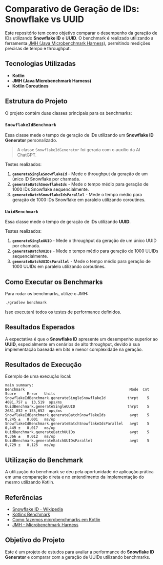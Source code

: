 # Comparativo de Geração de IDs: Snowflake vs UUID

Este repositório tem como objetivo comparar o desempenho da geração de IDs utilizando **Snowflake ID** e **UUID**. O benchmark é realizado utilizando a ferramenta [JMH (Java Microbenchmark Harness)](https://www.baeldung.com/java-microbenchmark-harness), permitindo medições precisas de tempo e throughput.

## Tecnologias Utilizadas
- **Kotlin**
- **JMH (Java Microbenchmark Harness)**
- **Kotlin Coroutines**

## Estrutura do Projeto

O projeto contém duas classes principais para os benchmarks:

### `SnowflakeIdBenchmark`
Essa classe mede o tempo de geração de IDs utilizando um **Snowflake ID Generator** personalizado.

> A classe `SnowflakeIdGenerator` foi gerada com o auxílio da AI ChatGPT.

Testes realizados:
1. **`generateSingleSnowflakeId`** - Mede o throughput da geração de um único ID Snowflake por chamada.
2. **`generateBatchSnowflakeIds`** - Mede o tempo médio para geração de 1000 IDs Snowflake sequencialmente.
3. **`generateBatchSnowflakeIdsParallel`** - Mede o tempo médio para geração de 1000 IDs Snowflake em paralelo utilizando coroutines.

### `UuidBenchmark`
Essa classe mede o tempo de geração de IDs utilizando **UUID**.

Testes realizados:
1. **`generateSingleUUID`** - Mede o throughput da geração de um único UUID por chamada.
2. **`generateBatchUUIDs`** - Mede o tempo médio para geração de 1000 UUIDs sequencialmente.
3. **`generateBatchUUIDsParallel`** - Mede o tempo médio para geração de 1000 UUIDs em paralelo utilizando coroutines.

## Como Executar os Benchmarks

Para rodar os benchmarks, utilize o JMH:
```sh
./gradlew benchmark
```
Isso executará todos os testes de performance definidos.

## Resultados Esperados
A expectativa é que o **Snowflake ID** apresente um desempenho superior ao **UUID**, especialmente em cenários de alto throughput, devido à sua implementação baseada em bits e menor complexidade na geração.

## Resultados de Execução
Exemplo de uma execução local:

```
main summary:
Benchmark                                                Mode  Cnt     Score     Error   Units
SnowflakeIdBenchmark.generateSingleSnowflakeId          thrpt    5  4081,757 ±  13,519  ops/ms
UuidBenchmark.generateSingleUUID                        thrpt    5  2681,852 ± 155,652  ops/ms
SnowflakeIdBenchmark.generateBatchSnowflakeIds           avgt    5     0,245 ±   0,001   ms/op
SnowflakeIdBenchmark.generateBatchSnowflakeIdsParallel   avgt    5     0,449 ±   0,017   ms/op
UuidBenchmark.generateBatchUUIDs                         avgt    5     0,366 ±   0,012   ms/op
UuidBenchmark.generateBatchUUIDsParallel                 avgt    5     0,729 ±   0,125   ms/op
```

## Utilização do Benchmark
A utilização do benchmark se deu pela oportunidade de aplicação prática em uma comparação direta e no entendimento da implementação do mesmo utilizando Kotlin.

## Referências
- [Snowflake ID - Wikipedia](https://en.wikipedia.org/wiki/Snowflake_ID)
- [Kotlinx Benchmark](https://github.com/Kotlin/kotlinx-benchmark)
- [Como fazemos microbenchmarks em Kotlin](https://alice.com.br/tech/como-fazemos-microbenchmarks-em-kotlin/)
- [JMH - Microbenchmark Harness](https://www.baeldung.com/java-microbenchmark-harness)

## Objetivo do Projeto
Este é um projeto de estudos para avaliar a performance do **Snowflake ID Generator** e comparar com a geração de UUIDs utilizando benchmarks.